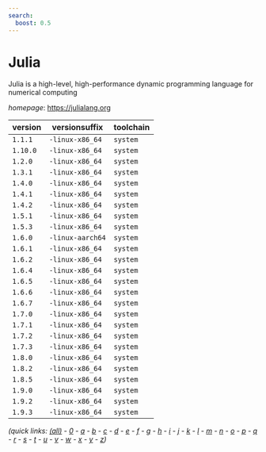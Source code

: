 ```yaml
---
search:
  boost: 0.5
---
```

# Julia

Julia is a high-level, high-performance dynamic programming language for numerical computing

*homepage*: <https://julialang.org>

version | versionsuffix | toolchain
--------|---------------|----------
``1.1.1`` | ``-linux-x86_64`` | ``system``
``1.10.0`` | ``-linux-x86_64`` | ``system``
``1.2.0`` | ``-linux-x86_64`` | ``system``
``1.3.1`` | ``-linux-x86_64`` | ``system``
``1.4.0`` | ``-linux-x86_64`` | ``system``
``1.4.1`` | ``-linux-x86_64`` | ``system``
``1.4.2`` | ``-linux-x86_64`` | ``system``
``1.5.1`` | ``-linux-x86_64`` | ``system``
``1.5.3`` | ``-linux-x86_64`` | ``system``
``1.6.0`` | ``-linux-aarch64`` | ``system``
``1.6.1`` | ``-linux-x86_64`` | ``system``
``1.6.2`` | ``-linux-x86_64`` | ``system``
``1.6.4`` | ``-linux-x86_64`` | ``system``
``1.6.5`` | ``-linux-x86_64`` | ``system``
``1.6.6`` | ``-linux-x86_64`` | ``system``
``1.6.7`` | ``-linux-x86_64`` | ``system``
``1.7.0`` | ``-linux-x86_64`` | ``system``
``1.7.1`` | ``-linux-x86_64`` | ``system``
``1.7.2`` | ``-linux-x86_64`` | ``system``
``1.7.3`` | ``-linux-x86_64`` | ``system``
``1.8.0`` | ``-linux-x86_64`` | ``system``
``1.8.2`` | ``-linux-x86_64`` | ``system``
``1.8.5`` | ``-linux-x86_64`` | ``system``
``1.9.0`` | ``-linux-x86_64`` | ``system``
``1.9.2`` | ``-linux-x86_64`` | ``system``
``1.9.3`` | ``-linux-x86_64`` | ``system``


*(quick links: [(all)](../index.md) - [0](../0/index.md) - [a](../a/index.md) - [b](../b/index.md) - [c](../c/index.md) - [d](../d/index.md) - [e](../e/index.md) - [f](../f/index.md) - [g](../g/index.md) - [h](../h/index.md) - [i](../i/index.md) - [j](../j/index.md) - [k](../k/index.md) - [l](../l/index.md) - [m](../m/index.md) - [n](../n/index.md) - [o](../o/index.md) - [p](../p/index.md) - [q](../q/index.md) - [r](../r/index.md) - [s](../s/index.md) - [t](../t/index.md) - [u](../u/index.md) - [v](../v/index.md) - [w](../w/index.md) - [x](../x/index.md) - [y](../y/index.md) - [z](../z/index.md))*

